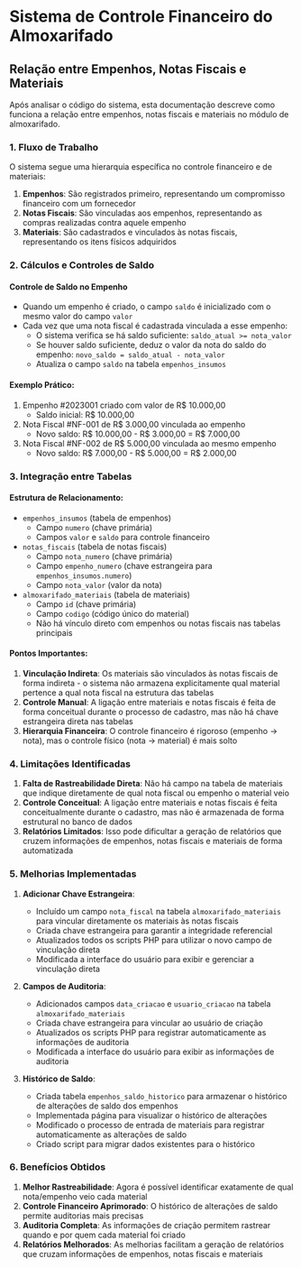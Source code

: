 # Sistema de Controle Financeiro do Almoxarifado

## Relação entre Empenhos, Notas Fiscais e Materiais

Após analisar o código do sistema, esta documentação descreve como funciona a relação entre empenhos, notas fiscais e materiais no módulo de almoxarifado.

### 1. Fluxo de Trabalho

O sistema segue uma hierarquia específica no controle financeiro e de materiais:

1. **Empenhos**: São registrados primeiro, representando um compromisso financeiro com um fornecedor
2. **Notas Fiscais**: São vinculadas aos empenhos, representando as compras realizadas contra aquele empenho
3. **Materiais**: São cadastrados e vinculados às notas fiscais, representando os itens físicos adquiridos

### 2. Cálculos e Controles de Saldo

#### Controle de Saldo no Empenho
- Quando um empenho é criado, o campo `saldo` é inicializado com o mesmo valor do campo `valor`
- Cada vez que uma nota fiscal é cadastrada vinculada a esse empenho:
  - O sistema verifica se há saldo suficiente: `saldo_atual >= nota_valor`
  - Se houver saldo suficiente, deduz o valor da nota do saldo do empenho: `novo_saldo = saldo_atual - nota_valor`
  - Atualiza o campo `saldo` na tabela `empenhos_insumos`

#### Exemplo Prático:
1. Empenho #2023001 criado com valor de R$ 10.000,00
   - Saldo inicial: R$ 10.000,00
2. Nota Fiscal #NF-001 de R$ 3.000,00 vinculada ao empenho
   - Novo saldo: R$ 10.000,00 - R$ 3.000,00 = R$ 7.000,00
3. Nota Fiscal #NF-002 de R$ 5.000,00 vinculada ao mesmo empenho
   - Novo saldo: R$ 7.000,00 - R$ 5.000,00 = R$ 2.000,00

### 3. Integração entre Tabelas

#### Estrutura de Relacionamento:
- `empenhos_insumos` (tabela de empenhos)
  - Campo `numero` (chave primária)
  - Campos `valor` e `saldo` para controle financeiro
- `notas_fiscais` (tabela de notas fiscais)
  - Campo `nota_numero` (chave primária)
  - Campo `empenho_numero` (chave estrangeira para `empenhos_insumos.numero`)
  - Campo `nota_valor` (valor da nota)
- `almoxarifado_materiais` (tabela de materiais)
  - Campo `id` (chave primária)
  - Campo `codigo` (código único do material)
  - Não há vínculo direto com empenhos ou notas fiscais nas tabelas principais

#### Pontos Importantes:
1. **Vinculação Indireta**: Os materiais são vinculados às notas fiscais de forma indireta - o sistema não armazena explicitamente qual material pertence a qual nota fiscal na estrutura das tabelas
2. **Controle Manual**: A ligação entre materiais e notas fiscais é feita de forma conceitual durante o processo de cadastro, mas não há chave estrangeira direta nas tabelas
3. **Hierarquia Financeira**: O controle financeiro é rigoroso (empenho → nota), mas o controle físico (nota → material) é mais solto

### 4. Limitações Identificadas

1. **Falta de Rastreabilidade Direta**: Não há campo na tabela de materiais que indique diretamente de qual nota fiscal ou empenho o material veio
2. **Controle Conceitual**: A ligação entre materiais e notas fiscais é feita conceitualmente durante o cadastro, mas não é armazenada de forma estrutural no banco de dados
3. **Relatórios Limitados**: Isso pode dificultar a geração de relatórios que cruzem informações de empenhos, notas fiscais e materiais de forma automatizada

### 5. Melhorias Implementadas

1. **Adicionar Chave Estrangeira**: 
   - Incluído um campo `nota_fiscal` na tabela `almoxarifado_materiais` para vincular diretamente os materiais às notas fiscais
   - Criada chave estrangeira para garantir a integridade referencial
   - Atualizados todos os scripts PHP para utilizar o novo campo de vinculação direta
   - Modificada a interface do usuário para exibir e gerenciar a vinculação direta

2. **Campos de Auditoria**: 
   - Adicionados campos `data_criacao` e `usuario_criacao` na tabela `almoxarifado_materiais`
   - Criada chave estrangeira para vincular ao usuário de criação
   - Atualizados os scripts PHP para registrar automaticamente as informações de auditoria
   - Modificada a interface do usuário para exibir as informações de auditoria

3. **Histórico de Saldo**: 
   - Criada tabela `empenhos_saldo_historico` para armazenar o histórico de alterações de saldo dos empenhos
   - Implementada página para visualizar o histórico de alterações
   - Modificado o processo de entrada de materiais para registrar automaticamente as alterações de saldo
   - Criado script para migrar dados existentes para o histórico

### 6. Benefícios Obtidos

1. **Melhor Rastreabilidade**: Agora é possível identificar exatamente de qual nota/empenho veio cada material
2. **Controle Financeiro Aprimorado**: O histórico de alterações de saldo permite auditorias mais precisas
3. **Auditoria Completa**: As informações de criação permitem rastrear quando e por quem cada material foi criado
4. **Relatórios Melhorados**: As melhorias facilitam a geração de relatórios que cruzam informações de empenhos, notas fiscais e materiais